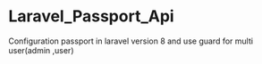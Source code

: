# Laravel_Passport_Api
Configuration passport in  laravel version 8 and use guard for multi user(admin ,user) 
